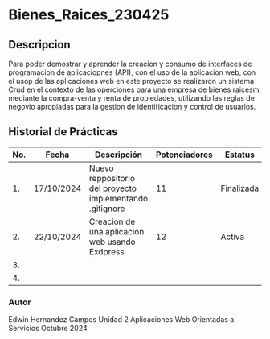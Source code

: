 # Bienes_Raices_230425
## Descripcion 
Para poder demostrar y aprender la creacion y consumo de interfaces de programacion de aplicaciopnes (API),
con el uso de la aplicacion web, con el usop de las aplicaciones web en este proyecto se realizaron un
sistema Crud en el contexto de las operciones para una empresa de bienes raicesm, mediante la compra-venta y renta de propiedades, 
utilizando las reglas de negovio apropiadas para la gestion de identificacion y control de usuarios.


## Historial de Prácticas
|No.|Fecha|Descripción|Potenciadores|Estatus|
|---|-----------|-------|-----|-----|
|1.|17/10/2024|Nuevo reppositorio del proyecto implementando .gitignore|11|Finalizada|
|2.|22/10/2024|Creacion de una aplicacion web usando Exdpress|12|Activa|
|3.|||
|4.|||


### Autor
Edwin Hernandez Campos
Unidad 2
Aplicaciones Web Orientadas a Servicios
Octubre 2024






